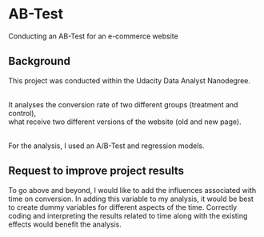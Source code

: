 # AB-Test
Conducting an AB-Test for an e-commerce website

## Background
This project was conducted within the Udacity Data Analyst Nanodegree.<br><br>

It analyses the conversion rate of two different groups (treatment and control),<br> 
what receive two different versions of the website (old and new page).<br><br>

For the analysis, I used an A/B-Test and regression models.

## Request to improve project results

To go above and beyond, I would like to add the influences associated with time on conversion. In adding this variable to my analysis, it would be best to create dummy variables for different aspects of the time. Correctly coding and interpreting the results related to time along with the existing effects would benefit the analysis.
